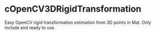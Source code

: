 # cOpenCV3DRigidTransformation
Easy OpenCV rigid transformation estimation from 3D points in Mat. Only include and ready to use.
